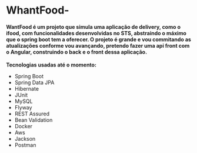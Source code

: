 # WhantFood-

<h4>WantFood é um projeto que simula uma aplicação de delivery, como o ifood, com funcionalidades desenvolvidas no STS,
  abstraindo o máximo que o spring boot tem a oferecer. O projeto é grande e vou commitando as atualizações conforme vou avançando,
  pretendo fazer uma api front com o Angular, construindo o back e o front dessa aplicação.</h4>

<strong>Tecnologias usadas até o momento:</strong>
<ul>
  <li>Spring Boot</li>
  <li>Spring Data JPA</li>
  <li>Hibernate</li>
  <li>JUnit</li>
  <li>MySQL</li>
  <li>Flyway</li>
  <li>REST Assured</li>
  <li>Bean Validation</li>
  <li>Docker</li>
  <li>Aws</li>
  <li>Jackson</li>
  <li>Postman</li>
</ul>

